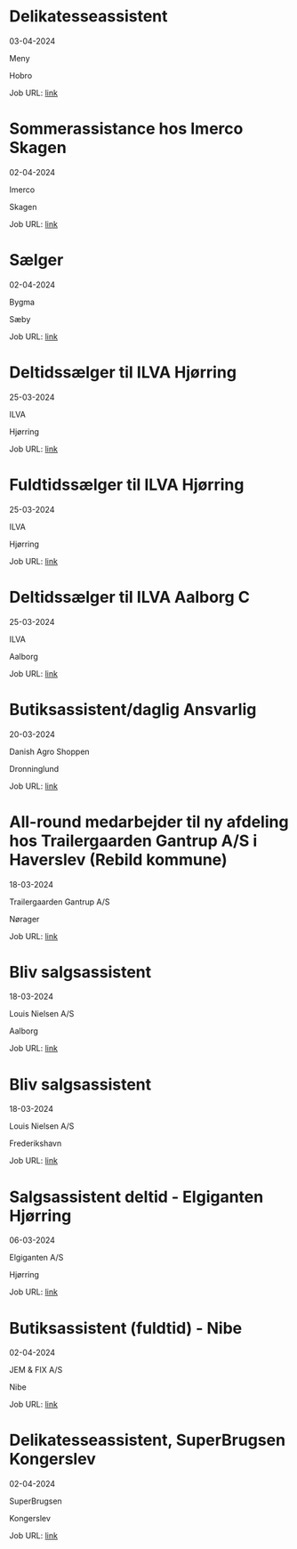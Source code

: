 # Delikatesseassistent
03-04-2024

Meny

Hobro

Job URL: [link](https://candidate.hr-manager.net/ApplicationInit.aspx?cid=2180&ProjectId=146754&DepartmentId=19074&MediaId=4623)


# Sommerassistance hos Imerco Skagen
02-04-2024

Imerco

Skagen

Job URL: [link](https://imerco.career.emply.com/ad/sommerassistance-hos-imerco-skagen/adef60/da)


# Sælger
02-04-2024

Bygma

Sæby

Job URL: [link](https://www.bygmajob.dk/se-vores-ledige-stillinger/saelger-til-bygma-saeby-ansoegningsfrist-29-april-2024/)


# Deltidssælger til ILVA Hjørring
25-03-2024

ILVA

Hjørring

Job URL: [link](https://ilva.youngcrm.com/jobportal/9631)


# Fuldtidssælger til ILVA Hjørring
25-03-2024

ILVA

Hjørring

Job URL: [link](https://ilva.youngcrm.com/jobportal/9632)


# Deltidssælger til ILVA Aalborg C
25-03-2024

ILVA

Aalborg

Job URL: [link](https://ilva.youngcrm.com/jobportal/9633)


# Butiksassistent/daglig Ansvarlig
20-03-2024

Danish Agro Shoppen

Dronninglund

Job URL: [link](https://danishagro.dk/karriere/job-detalje?jobId=144825)


# All-round medarbejder til ny afdeling hos Trailergaarden Gantrup A/S i Haverslev (Rebild kommune)
18-03-2024

Trailergaarden Gantrup A/S

Nørager

Job URL: [link](https://www.jobindex.dk/jobannonce/505668/all-round-medarbejder-til-ny-afdeling-hos-trailergaarden-gantrup-a-s-i-haverslev-rebild-kommune)


# Bliv salgsassistent
18-03-2024

Louis Nielsen A/S

Aalborg

Job URL: [link](https://www.jobindex.dk/jobannonce/reportage/1857/bliv-salgsassistent-aalborg-c)


# Bliv salgsassistent
18-03-2024

Louis Nielsen A/S

Frederikshavn

Job URL: [link](https://www.jobindex.dk/jobannonce/reportage/1856/bliv-salgsassistent-frederikshavn)


# Salgsassistent deltid - Elgiganten Hjørring
06-03-2024

Elgiganten A/S

Hjørring

Job URL: [link](https://web103.reachmee.com/ext/I022/2126/job?site=15&lang=DK&validator=3cc71ec923ccaf7527e8b30ecbdf32c0&job_id=578)


# Butiksassistent (fuldtid) - Nibe
02-04-2024

JEM & FIX A/S

Nibe

Job URL: [link](https://www.jemogfix.dk/job-karriere/ledige-stillinger/stillingsopslag/?VID=B140-04-24)


# Delikatesseassistent, SuperBrugsen Kongerslev
02-04-2024

SuperBrugsen

Kongerslev

Job URL: [link](https://career012.successfactors.eu/career?career_ns=job_listing&company=Coop&career_job_req_id=151363)


